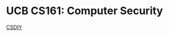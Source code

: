 # UCB CS161: Computer Security

[CSDIY](https://csdiy.wiki/%E7%B3%BB%E7%BB%9F%E5%AE%89%E5%85%A8/CS161)